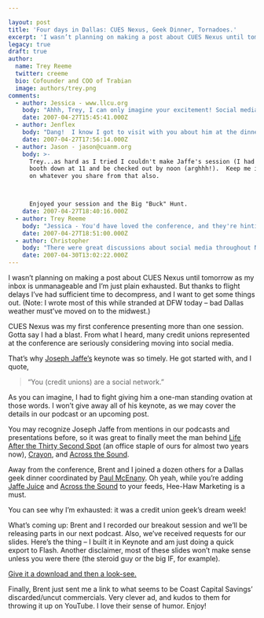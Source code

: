 ```yaml
---

layout: post
title: 'Four days in Dallas: CUES Nexus, Geek Dinner, Tornadoes.'
excerpt: 'I wasn’t planning on making a post about CUES Nexus until tomorrow as my inbox is unmanageable and I’m just plain exhausted. But thanks to flight delays I’ve had sufficient time to decompress, and I want to get some things out.'
legacy: true
draft: true
author:
  name: Trey Reeme
  twitter: creeme
  bio: Cofounder and COO of Trabian
  image: authors/trey.png
comments:
  - author: Jessica - www.llcu.org
    body: "Ahhh, Trey, I can only imagine your excitement! Social media! Right up your alley! I'm glad you had fun. Thanks for passing on the info. \r\n\r\n:)"
    date: 2007-04-27T15:45:41.000Z
  - author: Jenflex
    body: "Dang!  I know I got to visit with you about him at the dinner on Tuesday (thx for the LinkedIn link, BTW), but now I'm dyin' that my flight left too early to allow me to catch the session.\r\n\r\nAnything you can share would be awesome.\r\n\r\nThanks again...your session rocked.\r\n\r\n"
    date: 2007-04-27T17:56:14.000Z
  - author: Jason - jason@cuanm.org
    body: >-
      Trey...as hard as I tried I couldn't make Jaffe's session (I had to pull my
      booth down at 11 and be checked out by noon (arghhh!).  Keep me in the mix
      on whatever you share from that also.



      Enjoyed your session and the Big "Buck" Hunt.
    date: 2007-04-27T18:40:16.000Z
  - author: Trey Reeme
    body: "Jessica - You'd have loved the conference, and they're hinting at big format changes next year that will make it even more indispensable to CU marketers.\n\nJenflex - thanks for the conversation on Tuesday night, too - enjoyed hearing how you reconsidered social media integration, as it might not be a fit just yet.  \n\nJason - You aim a video shotgun like a true Louisiana boy.  :)"
    date: 2007-04-27T18:51:00.000Z
  - author: Christopher
    body: "There were great discussions about social media throughout Nexus, and the conversations kept on rolling after the conference ended.  Thanks for your presentation, Trey.  Great stuff. \n "
    date: 2007-04-30T13:02:22.000Z
---
```


<p>I wasn&#8217;t planning on making a post about <span class="caps">CUES</span> Nexus until tomorrow as my inbox is unmanageable and I&#8217;m just plain exhausted.  But thanks to flight delays I&#8217;ve had sufficient time to decompress, and I want to get some things out.  (Note: I wrote most of this while stranded at <span class="caps">DFW</span> today &#8211; bad Dallas weather must&#8217;ve moved on to the midwest.)</p>
<p><span class="caps">CUES</span> Nexus was my first conference presenting more than one session.  Gotta say I had a blast.  From what I heard, many credit unions represented at the conference are seriously considering moving into social media.</p>
<p>That&#8217;s why <a href="http://www.jaffejuice.com">Joseph Jaffe&#8217;s</a> keynote was so timely.  He got started with, and I quote,</p>
<blockquote>
<p> &#8220;You (credit unions) are a social network.&#8221;</p>
</blockquote>
<p>As you can imagine, I had to fight giving him a one-man standing ovation at those words.  I won&#8217;t give away all of his keynote, as we may cover the details in our podcast or an upcoming post.</p>
<p>You may recognize Joseph Jaffe from mentions in our podcasts and presentations before, so it was great to finally meet the man behind <a href="http://www.amazon.com/Life-After-30-Second-Spot-Alternatives/dp/0471718378/ref=sr_1_5/104-8997633-1986349?ie=UTF8&#38;s=books&#38;qid=1177622854&#38;sr=8-5">Life After the Thirty Second Spot</a> (an office staple of ours for almost two years now), <a href="http://www.crayonville.com/">Crayon</a>, and <a href="http://www.acrossthesound.net/">Across the Sound</a>.</p>
<p>Away from the conference, Brent and I joined a dozen others for a Dallas geek dinner coordinated by <a href="http://heehawmarketing.typepad.com/hee_haw_marketing/2007/04/dallas_geek_din.html">Paul McEnany</a>.  Oh yeah, while you&#8217;re adding <a href="http://www.jaffejuice.com">Jaffe Juice</a> and <a href="http://www.acrossthesound.net">Across the Sound</a> to your feeds, Hee-Haw Marketing is a must.</p>
<p>You can see why I&#8217;m exhausted: it was a credit union geek&#8217;s dream week!</p>
<p>What&#8217;s coming up:  Brent and I recorded our breakout session and we&#8217;ll be releasing parts in our next podcast.  Also, we&#8217;ve received requests for our slides.  Here&#8217;s the thing &#8211; I built it in Keynote and am just doing a quick export to Flash.  Another disclaimer, most of these slides won&#8217;t make sense unless you were there (the steroid guy or the big IF, for example).</p>
<p><a href="http://www.mediafire.com/?3yw0myjuzmo">Give it a download and then a look-see.</a></p>
<p>Finally, Brent just sent me a link to what seems to be Coast Capital Savings&#8217; discarded/uncut commercials.  Very clever ad, and kudos to them for throwing it up on YouTube.  I love their sense of humor.  Enjoy!</p>
<center><object width="425" height="350"><param name="movie" value="http://www.youtube.com/v/_vqyIANQn4U"></param><param name="wmode" value="transparent"></param><embed src="http://www.youtube.com/v/_vqyIANQn4U" type="application/x-shockwave-flash" wmode="transparent" width="425" height="350"></embed></object></center>
